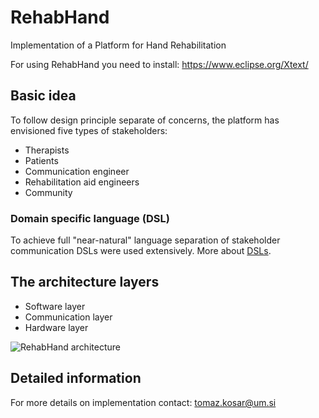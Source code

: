 # RehabHand
Implementation of a Platform for Hand Rehabilitation

For using RehabHand you need to install: https://www.eclipse.org/Xtext/

## Basic idea
To follow design principle separate of concerns, the platform has envisioned five types of stakeholders:
- Therapists
- Patients
- Communication engineer
- Rehabilitation aid engineers
- Community 

### Domain specific language (DSL)
To achieve full "near-natural" language separation of stakeholder communication DSLs were used extensively.
More about [DSLs](https://scholar.google.com/citations?user=i8yLU8MAAAAJ&hl=en).

## The architecture layers
- Software layer 
- Communication layer
- Hardware layer

![RehabHand architecture](./arhitecture_git.png?raw=true "RehabHand architecture")

## Detailed information 

For more details on implementation contact: tomaz.kosar@um.si

